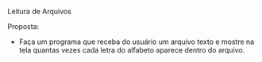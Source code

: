 Leitura de Arquivos

Proposta:
  - Faça um programa que receba do usuário um arquivo texto e mostre na tela quantas vezes cada letra do alfabeto aparece dentro do arquivo.
